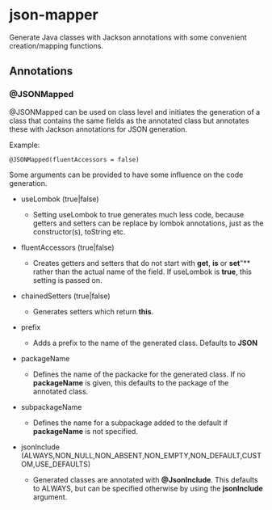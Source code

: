 # json-mapper
Generate Java classes with Jackson annotations with some convenient creation/mapping functions.

## Annotations

### @JSONMapped

@JSONMapped can be used on class level and initiates the generation of a class that contains the same fields as the annotated class
but annotates these with Jackson annotations for JSON generation.

Example:
```
@JSONMapped(fluentAccessors = false)
```

Some arguments can be provided to have some influence on the code generation.

- useLombok (true|false)
  - Setting useLombok to true generates much less code, because getters and setters can be replace by lombok annotations, just as the constructor(s), toString etc. 

- fluentAccessors (true|false)
  - Creates getters and setters that do not start with **get**, **is** or **set**"** rather than the actual name of the field. If useLombok is **true**, this setting is passed on.

- chainedSetters (true|false)
  - Generates setters which return **this**. 

- prefix 
  - Adds a prefix to the name of the generated class. Defaults to **JSON**

- packageName
  - Defines the name of the packacke for the generated class. If no **packageName** is given, this defaults to the package of the annotated class.

- subpackageName
  - Defines the name for a subpackage added to the default if **packageName** is not specified.
	
- jsonInclude (ALWAYS,NON_NULL,NON_ABSENT,NON_EMPTY,NON_DEFAULT,CUSTOM,USE_DEFAULTS)
  - Generated classes are annotated with **@JsonInclude**. This defaults to ALWAYS, but can be specified otherwise by using the **jsonInclude** argument.

